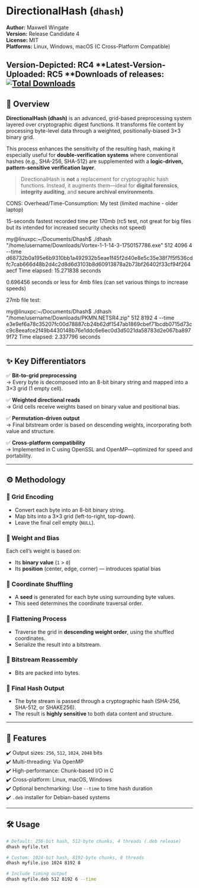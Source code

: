 # DirectionalHash (`dhash`)

**Author:** Maxwell Wingate  
**Version:** Release Candidate 4  
**License:** MIT  
**Platforms:** Linux, Windows, macOS (C Cross-Platform Compatible)

**Version-Depicted:** RC4
**Latest-Version-Uploaded: RC5
**Downloads of releases: [![Total Downloads](https://img.shields.io/github/downloads/Partakithware/BaseZ/total.svg)](https://github.com/Partakithware/BaseZ/releases)
---


## 🧭 Overview

**DirectionalHash (dhash)** is an advanced, grid-based preprocessing system layered over cryptographic digest functions. It transforms file content by processing byte-level data through a weighted, positionally-biased 3×3 binary grid.

This process enhances the sensitivity of the resulting hash, making it especially useful for **double-verification systems** where conventional hashes (e.g., SHA-256, SHA-512) are supplemented with a **logic-driven, pattern-sensitive verification layer**.

> DirectionalHash is **not** a replacement for cryptographic hash functions. Instead, it augments them—ideal for **digital forensics**, **integrity auditing**, and **secure archival environments**.


CONS: Overhead/Time-Consumption: My test (limited machine - older laptop) 

15-seconds fastest recorded time per 170mb (rc5 test, not great for big files but its intended for increased security checks not speed)

my@linuxpc:~/Documents/Dhash$ ./dhash "/home/username/Downloads/Vortex-1-1-14-3-1750157786.exe" 512 4096 4 --time
d68732b0a195e6b9310bb1a492932b5eae1f45f2d40e8e5c35e38f7f5f536cdfc7cab666d48b2d4c2d8d6d3103b8d60913878a2b73bf26402f33cf94f264aecf
Time elapsed: 15.271838 seconds


0.696456 seconds or less for 4mb files (can set various things to increase speeds)

27mb file test:

my@linuxpc:~/Documents/Dhash$ ./dhash "/home/username/Downloads/PKMN.NETSR4.zip" 512 8192 4 --time
e3e9ef6a78c35207fc00d78887cb24b62df1547ab1869cbef71bcdb0715d73cc9c8eeafce2f49b4430148b76e1ddc6e6ec0d3d5021da58783d2e067ba8979f72
Time elapsed: 2.337796 seconds


---

## ✨ Key Differentiators

✅ **Bit-to-grid preprocessing**  
→ Every byte is decomposed into an 8-bit binary string and mapped into a 3×3 grid (1 empty cell).

✅ **Weighted directional reads**  
→ Grid cells receive weights based on binary value and positional bias.

✅ **Permutation-driven output**  
→ Final bitstream order is based on descending weights, incorporating both value and structure.

✅ **Cross-platform compatibility**  
→ Implemented in C using OpenSSL and OpenMP—optimized for speed and portability.

---

## ⚙️ Methodology

### 🧩 Grid Encoding
- Convert each byte into an 8-bit binary string.
- Map bits into a 3×3 grid (left-to-right, top-down).
- Leave the final cell empty (`NULL`).

### 🧮 Weight and Bias
Each cell’s weight is based on:
- Its **binary value** (`1` > `0`)
- Its **position** (center, edge, corner) — introduces spatial bias

### 🎲 Coordinate Shuffling
- A **seed** is generated for each byte using surrounding byte values.
- This seed determines the coordinate traversal order.

### 🧵 Flattening Process
- Traverse the grid in **descending weight order**, using the shuffled coordinates.
- Serialize the result into a bitstream.

### 🧱 Bitstream Reassembly
- Bits are packed into bytes.

### 🔐 Final Hash Output
- The byte stream is passed through a cryptographic hash (SHA-256, SHA-512, or SHAKE256).
- The result is **highly sensitive** to both data content and structure.

---

## 🚀 Features

✔️ Output sizes: `256`, `512`, `1024`, `2048` bits  
✔️ Multi-threading: Via OpenMP  
✔️ High-performance: Chunk-based I/O in C  
✔️ Cross-platform: Linux, macOS, Windows  
✔️ Optional benchmarking: Use `--time` to time hash duration  
✔️ `.deb` installer for Debian-based systems  

---

## 🛠️ Usage

```bash
# Default: 256-bit hash, 512-byte chunks, 4 threads (.deb release)
dhash myfile.txt

# Custom: 1024-bit hash, 8192-byte chunks, 8 threads
dhash myfile.iso 1024 8192 8

# Include timing output
dhash myfile.deb 512 8192 6 --time
